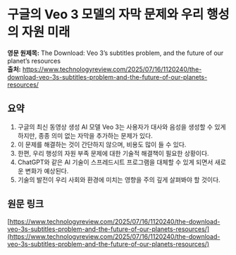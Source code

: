 # 구글의 Veo 3 모델의 자막 문제와 우리 행성의 자원 미래

**영문 원제목:** The Download: Veo 3’s subtitles problem, and the future of our planet’s resources  
**출처:** https://www.technologyreview.com/2025/07/16/1120240/the-download-veo-3s-subtitles-problem-and-the-future-of-our-planets-resources/

## 요약
1. 구글의 최신 동영상 생성 AI 모델 Veo 3는 사용자가 대사와 음성을 생성할 수 있게 하지만, 종종 의미 없는 자막을 추가하는 문제가 있다.
2. 이 문제를 해결하는 것이 간단하지 않으며, 비용도 많이 들 수 있다.
3. 한편, 우리 행성의 자원 부족 문제에 대한 기술적 해결책이 필요한 상황이다.
4. ChatGPT와 같은 AI 기술이 스프레드시트 프로그램을 대체할 수 있게 되면서 새로운 변화가 예상된다.
5. 기술의 발전이 우리 사회와 환경에 미치는 영향을 주의 깊게 살펴봐야 할 것이다.

## 원문 링크
[https://www.technologyreview.com/2025/07/16/1120240/the-download-veo-3s-subtitles-problem-and-the-future-of-our-planets-resources/](https://www.technologyreview.com/2025/07/16/1120240/the-download-veo-3s-subtitles-problem-and-the-future-of-our-planets-resources/)
